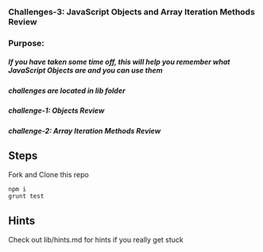 ### Challenges-3: JavaScript Objects and Array Iteration Methods Review

### Purpose:
##### If you have taken some time off, this will help you remember what JavaScript Objects are and you can use them

##### challenges are located in lib folder

##### challenge-1: Objects Review
##### challenge-2: Array Iteration Methods Review

## Steps

Fork and Clone this repo

```
npm i
grunt test
```

## Hints

Check out lib/hints.md for hints if you really get stuck
